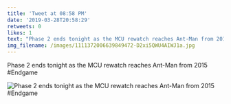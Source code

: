 ```yaml
---
title: 'Tweet at 08:58 PM'
date: '2019-03-28T20:58:29'
retweets: 0
likes: 1
text: "Phase 2 ends tonight as the MCU rewatch reaches Ant-Man from 2015 #Endgame"
img_filename: /images/1111372006639849472-D2xi5QWU4AIWJ1a.jpg
---
```

Phase 2 ends tonight as the MCU rewatch reaches Ant-Man from 2015 #Endgame

![Phase 2 ends tonight as the MCU rewatch reaches Ant-Man from 2015 #Endgame](/images/1111372006639849472-D2xi5QWU4AIWJ1a.jpg "Phase 2 ends tonight as the MCU rewatch reaches Ant-Man from 2015 #Endgame")